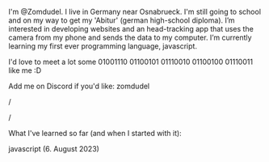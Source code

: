 I'm @Zomdudel.
I live in Germany near Osnabrueck.
I'm still going to school and on my way to get my 'Abitur' (german high-school diploma).
I’m interested in developing websites and an head-tracking app that uses the camera from my phone and sends the data to my computer.
I’m currently learning my first ever programming language, javascript.

I'd love to meet a lot some
01001110 01100101 01110010 01100100 01110011
like me :D

Add me on Discord if you'd like: zomdudel

/

/

What I've learned so far (and when I started with it):

javascript (6. August 2023)
